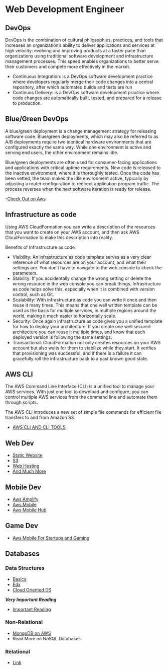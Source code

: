 # Web Development Engineer

## DevOps

DevOps is the combination of cultural philosophies, practices, and tools that increases an organization’s ability to deliver applications and services at high velocity: evolving and improving products at a faster pace than organizations using traditional software development and infrastructure management processes. This speed enables organizations to better serve their customers and compete more effectively in the market.

- Continuous Integration: is a DevOps software development practice where developers regularly merge their code changes into a central repository, after which automated builds and tests are run
- Continuos Delivery: is a DevOps software development practice where code changes are automatically built, tested, and prepared for a release to production.

## Blue/Green DevOps

A blue/green deployment is a change management strategy for releasing software code. Blue/green deployments, which may also be referred to as A/B deployments require two identical hardware environments that are configured exactly the same way. While one environment is active and serving end users, the other environment remains idle.

Blue/green deployments are often used for consumer-facing applications and applications with critical uptime requirements. New code is released to the inactive environment, where it is thoroughly tested. Once the code has been vetted, the team makes the idle environment active, typically by adjusting a router configuration to redirect application program traffic. The process reverses when the next software iteration is ready for release.

-[Check Out on Aws](https://aws-quickstart.s3.amazonaws.com/quickstart-codepipeline-bluegreen-deployment/doc/blue-green-deployments-to-aws-elastic-beanstalk-on-the-aws-cloud.pdf)

## Infrastructure as code

Using AWS CloudFormation you can write a description of the resources that you want to create on your AWS account, and then ask AWS CloudFormation to make this description into reality.

Benefits of Infrastructure as code

- Visibility: An infrastructure as code template serves as a very clear reference of what resources are on your account, and what their settings are. You don’t have to navigate to the web console to check the parameters.
- Stability: If you accidentally change the wrong setting or delete the wrong resource in the web console you can break things. Infrastructure as code helps solve this, especially when it is combined with version control, such as Git.
- Scalability: With infrastructure as code you can write it once and then reuse it many times. This means that one well written template can be used as the basis for multiple services, in multiple regions around the world, making it much easier to horizontally scale.
- Security: Once again infrastructure as code gives you a unified template for how to deploy your architecture. If you create one well secured architecture you can reuse it multiple times, and know that each deployed version is following the same settings.
- Transactional: CloudFormation not only creates resources on your AWS account but also waits for them to stabilize while they start. It verifies that provisioning was successful, and if there is a failure it can gracefully roll the infrastructure back to a past known good state.

## AWS CLI

The AWS Command Line Interface (CLI) is a unified tool to manage your AWS services. With just one tool to download and configure, you can control multiple AWS services from the command line and automate them through scripts.

The AWS CLI introduces a new set of simple file commands for efficient file transfers to and from Amazon S3.

- [AWS CLI AND CLI TOOLS](https://aws.amazon.com/tools/)

## Web Dev

- [Static Website](https://docs.aws.amazon.com/AmazonS3/latest/dev/WebsiteHosting.html)
- [S3](https://docs.aws.amazon.com/s3/index.html)
- [Web Hosting](https://d1.awsstatic.com/whitepapers/aws-web-hosting-best-practices.pdf)
- [And Much More](https://awseducate.instructure.com/courses/193/pages/software-development-web-development?module_item_id=4629)

## Mobile Dev

- [Aws Amplify](https://aws.amazon.com/amplify/)
- [Aws Mobile](https://aws-amplify.github.io/docs/)
- [Aws Mobile Hub](https://aws.amazon.com/blogs/aws/aws-mobile-hub-build-test-and-monitor-mobile-applications/)

## Game Dev

- [Aws Mobile For Startups and Gaming](https://awseducate.instructure.com/courses/193/pages/software-development-mobile-for-startups-and-gaming?module_item_id=4631)

## Databases

### Data Structures

- [Basics](https://medium.com/swlh/introduction-to-data-structures-9134b7d064a6)
- [Edx](https://www.edx.org/course/data-structures-fundamentals)
- [Cloud Oriented DS](https://www.coursera.org/lecture/cloud-computing/orientation-towards-cloud-computing-concepts-some-basic-computer-science-9vZYG)

___Very Important Reading___

- [Important Reading](https://www.allthingsdistributed.com/2018/06/purpose-built-databases-in-aws.html)

### Non-Relational

- [MongoDB on AWS](https://docs.aws.amazon.com/quickstart/latest/mongodb/welcome.html)
- Read More on NoSQL Databases.

### Relational

- [Link](https://awseducate.instructure.com/courses/193/pages/databases-relational?module_item_id=4634)
